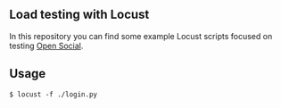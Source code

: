 ## Load testing with Locust
In this repository you can find some example Locust scripts focused on testing
[Open Social](https://github.com/goalgorilla/open_social).

## Usage

`$ locust -f ./login.py`
